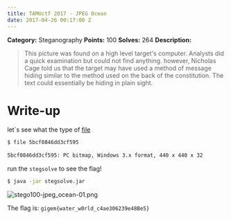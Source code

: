 ```yaml
---
title: TAMUctf 2017 - JPEG Ocean
date: 2017-04-26 00:17:00 Z
---
```


**Category:** Steganography
**Points:** 100
**Solves:** 264
**Description:**

> This picture was found on a high level target's computer. Analysts did a quick examination but could not find anything.
however, Nicholas Cage told us that the target may have used a method of message hiding similar to the method used on the back of the constitution.
The text could essentially be hiding in plain sight.

# Write-up

let´s see what the type of [file](https://github.com/dbaser/ctfs/blob/master/TAMUctf-2017/stego100-jpeg_ocean/stego100-jpeg_ocean-01.png)

```bash
$ file 5bcf0846dd3cf595
    
5bcf0846dd3cf595: PC bitmap, Windows 3.x format, 440 x 440 x 32
```    

run the `stegsolve` to see the flag!

```bash
$ java -jar stegsolve.jar  
```

![stego100-jpeg_ocean-01.png](https://github.com/dbaser/ctfs/blob/master/TAMUctf-2017/stego100-jpeg_ocean/stego100-jpeg_ocean-01.png)

The flag is: `gigem{water_w0rld_c4ae306239e48Be5}`